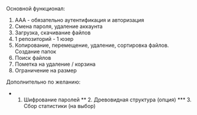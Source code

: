 Основной функционал:
1. ААА - обязательно аутентификация и авторизация
2. Смена пароля, удаление аккаунта
3. Загрузка, скачивание файлов
4. 1 репозиторий - 1 юзер
5. Копирование, перемещение, удаление, сортировка файлов. Создание папок
6. Поиск файлов
7. Пометка на удаление / корзина
8. Ограничение на размер

Дополнительно по желанию:
*   1. Шифрование паролей
**  2. Древовидная структура (опция)
*** 3. Сбор статистики (на выбор)